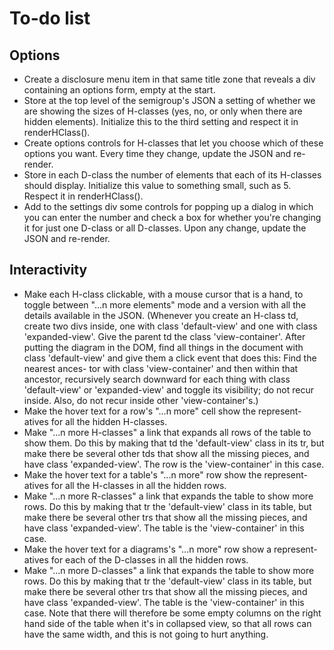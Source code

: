 
# To-do list

## Options

 * Create a disclosure menu item in that same title zone that reveals a
   div containing an options form, empty at the start.
 * Store at the top level of the semigroup's JSON a setting of whether
   we are showing the sizes of H-classes (yes, no, or only when there
   are hidden elements).  Initialize this to the third setting and
   respect it in renderHClass().
 * Create options controls for H-classes that let you choose which of
   these options you want.  Every time they change, update the JSON and
   re-render.
 * Store in each D-class the number of elements that each of its
   H-classes should display.  Initialize this value to something small,
   such as 5.  Respect it in renderHClass().
 * Add to the settings div some controls for popping up a dialog in
   which you can enter the number and check a box for whether you're
   changing it for just one D-class or all D-classes.
   Upon any change, update the JSON and re-render.

## Interactivity

 * Make each H-class clickable, with a mouse cursor that is a hand, to
   toggle between "...n more elements" mode and a version with all the
   details available in the JSON.
   (Whenever you create an H-class td, create two divs inside, one with
   class 'default-view' and one with class 'expanded-view'.  Give the
   parent td the class 'view-container'.  After putting the diagram in
   the DOM, find all things in the document with class 'default-view'
   and give them a click event that does this:  Find the nearest ances-
   tor with class 'view-container' and then within that ancestor,
   recursively search downward for each thing with class 'default-view'
   or 'expanded-view' and toggle its visibility; do not recur inside.
   Also, do not recur inside other 'view-container's.)
 * Make the hover text for a row's "...n more" cell show the represent-
   atives for all the hidden H-classes.
 * Make "...n more H-classes" a link that expands all rows of the table
   to show them.  Do this by making that td the 'default-view' class
   in its tr, but make there be several other tds that show all the
   missing pieces, and have class 'expanded-view'.  The row is the
   'view-container' in this case.
 * Make the hover text for a table's "...n more" row show the represent-
   atives for all the H-classes in all the hidden rows.
 * Make "...n more R-classes" a link that expands the table to show
   more rows.  Do this by making that tr the 'default-view' class
   in its table, but make there be several other trs that show all the
   missing pieces, and have class 'expanded-view'.  The table is the
   'view-container' in this case.
 * Make the hover text for a diagrams's "...n more" row show a represent-
   atives for each of the D-classes in all the hidden rows.
 * Make "...n more D-classes" a link that expands the table to show
   more rows.  Do this by making that tr the 'default-view' class
   in its table, but make there be several other trs that show all the
   missing pieces, and have class 'expanded-view'.  The table is the
   'view-container' in this case.  Note that there will therefore be
   some empty columns on the right hand side of the table when it's in
   collapsed view, so that all rows can have the same width, and this is
   not going to hurt anything.
